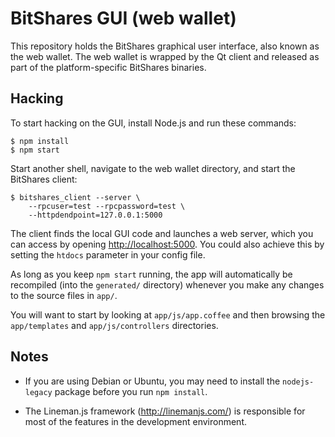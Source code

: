# BitShares GUI (web wallet)

This repository holds the BitShares graphical user interface, also
known as the web wallet.  The web wallet is wrapped by the Qt client
and released as part of the platform-specific BitShares binaries.

## Hacking

To start hacking on the GUI, install Node.js and run these commands:

    $ npm install
    $ npm start

Start another shell, navigate to the web wallet directory, and start
the BitShares client:

    $ bitshares_client --server \
        --rpcuser=test --rpcpassword=test \
        --httpdendpoint=127.0.0.1:5000

The client finds the local GUI code and launches a web server, which
you can access by opening <http://localhost:5000>.  You could also
achieve this by setting the `htdocs` parameter in your config file.

As long as you keep `npm start` running, the app will automatically be
recompiled (into the `generated/` directory) whenever you make any
changes to the source files in `app/`.

You will want to start by looking at `app/js/app.coffee` and then
browsing the `app/templates` and `app/js/controllers` directories.

## Notes

* If you are using Debian or Ubuntu, you may need to install the
  `nodejs-legacy` package before you run `npm install`.

* The Lineman.js framework (<http://linemanjs.com/>) is responsible
  for most of the features in the development environment.
